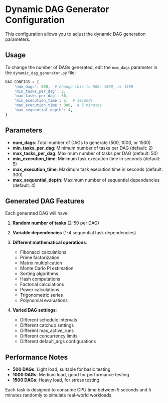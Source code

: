 # Dynamic DAG Generator Configuration

This configuration allows you to adjust the dynamic DAG generation parameters.

## Usage

To change the number of DAGs generated, edit the `num_dags` parameter in the `dynamic_dag_generator.py` file:

```python
DAG_CONFIGS = {
    'num_dags': 500,  # Change this to 500, 1000, or 1500
    'min_tasks_per_dag': 2,
    'max_tasks_per_dag': 50,
    'min_execution_time': 5,  # seconds
    'max_execution_time': 300,  # 5 minutes
    'max_sequential_depth': 4,
}
```

## Parameters

- **num_dags**: Total number of DAGs to generate (500, 1000, or 1500)
- **min_tasks_per_dag**: Minimum number of tasks per DAG (default: 2)
- **max_tasks_per_dag**: Maximum number of tasks per DAG (default: 50)
- **min_execution_time**: Minimum task execution time in seconds (default: 5)
- **max_execution_time**: Maximum task execution time in seconds (default: 300)
- **max_sequential_depth**: Maximum number of sequential dependencies (default: 4)

## Generated DAG Features

Each generated DAG will have:

1. **Random number of tasks** (2-50 per DAG)
2. **Variable dependencies** (1-4 sequential task dependencies)
3. **Different mathematical operations**:
   - Fibonacci calculations
   - Prime factorization
   - Matrix multiplication
   - Monte Carlo Pi estimation
   - Sorting algorithms
   - Hash computations
   - Factorial calculations
   - Power calculations
   - Trigonometric series
   - Polynomial evaluations

4. **Varied DAG settings**:
   - Different schedule intervals
   - Different catchup settings
   - Different max_active_runs
   - Different concurrency limits
   - Different default_args configurations

## Performance Notes

- **500 DAGs**: Light load, suitable for basic testing
- **1000 DAGs**: Medium load, good for performance testing
- **1500 DAGs**: Heavy load, for stress testing

Each task is designed to consume CPU time between 5 seconds and 5 minutes randomly to simulate real-world workloads.
